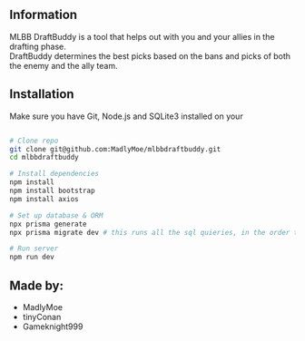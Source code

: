 ## Information

MLBB DraftBuddy is a tool that helps out with you and your allies in the drafting phase. \
DraftBuddy determines the best picks based on the bans and picks of both the enemy and the ally team.

## Installation

Make sure you have Git, Node.js and SQLite3 installed on your 
```bash

# Clone repo
git clone git@github.com:MadlyMoe/mlbbdraftbuddy.git
cd mlbbdraftbuddy

# Install dependencies
npm install
npm install bootstrap
npm install axios

# Set up database & ORM
npx prisma generate
npx prisma migrate dev # this runs all the sql quieries, in the order they've been made

# Run server
npm run dev
```

## Made by:
- MadlyMoe
- tinyConan
- Gameknight999